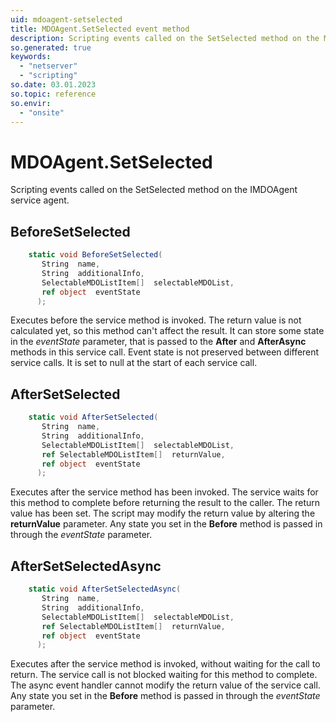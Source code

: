```yaml
---
uid: mdoagent-setselected
title: MDOAgent.SetSelected event method
description: Scripting events called on the SetSelected method on the MDOAgent service agent.
so.generated: true
keywords:
  - "netserver"
  - "scripting"
so.date: 03.01.2023
so.topic: reference
so.envir:
  - "onsite"
---
```

# MDOAgent.SetSelected

Scripting events called on the <see cref='M:SuperOffice.CRM.Services.IMDOAgent.SetSelected'>SetSelected</see> method on the <see cref='IMDOAgent'>IMDOAgent</see>  service agent.

## BeforeSetSelected
```cs
    static void BeforeSetSelected(
       String  name,
       String  additionalInfo,
       SelectableMDOListItem[]  selectableMDOList,
       ref object  eventState
      );
```
Executes before the service method is invoked.
The return value is not calculated yet, so this method can't affect the result.
It can store some state in the *eventState* parameter, that is passed to the **After** and **AfterAsync** methods in this service call.
Event state is not preserved between different service calls. It is set to null at the start of each service call.
## AfterSetSelected
```cs
    static void AfterSetSelected(
       String  name,
       String  additionalInfo,
       SelectableMDOListItem[]  selectableMDOList,
       ref SelectableMDOListItem[]  returnValue,
       ref object  eventState
      );
```
Executes after the service method has been invoked. The service waits for this method to complete before returning the result to the caller.
The return value has been set. The script may modify the return value by altering the **returnValue** parameter.
Any state you set in the **Before** method is passed in through the *eventState* parameter.
## AfterSetSelectedAsync
```cs
    static void AfterSetSelectedAsync(
       String  name,
       String  additionalInfo,
       SelectableMDOListItem[]  selectableMDOList,
       ref SelectableMDOListItem[]  returnValue,
       ref object  eventState
      );
```
Executes after the service method is invoked, without waiting for the call to return.
The service call is not blocked waiting for this method to complete.
The async event handler cannot modify the return value of the service call.
Any state you set in the **Before** method is passed in through the *eventState* parameter.

